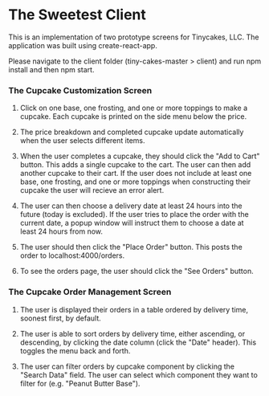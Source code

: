 # The Sweetest Client

This is an implementation of two prototype screens for Tinycakes, LLC.
The application was built using create-react-app.

Please navigate to the client folder (tiny-cakes-master > client) and run npm install and then npm start. 

### The Cupcake Customization Screen

1. Click on one base, one frosting, and one or more toppings to make a cupcake. 
Each cupcake is printed on the side menu below the price. 

2. The price breakdown and completed cupcake update automatically when the user selects different items. 

3. When the user completes a cupcake, they should click the "Add to Cart" button. 
This adds a single cupcake to the cart. The user can then add another cupcake to their cart. 
If the user does not include at least one base, one frosting, and one or more toppings when constructing their cupcake the user will recieve an error alert. 

3. The user can then choose a delivery date at least 24 hours into the future (today is excluded). 
If the user tries to place the order with the current date, a popup window will instruct them to choose a date at least 24 hours from now.   

4. The user should then click the "Place Order" button. 
This posts the order to localhost:4000/orders. 

5. To see the orders page, the user should click the "See Orders" button. 

### The Cupcake Order Management Screen

1. The user is displayed their orders in a table ordered by delivery
   time, soonest first, by default. 

2. The user is able to sort orders by delivery time, either ascending,
   or descending, by clicking the date column (click the "Date" header). 
   This toggles the menu back and forth. 

3. The user can filter orders by cupcake component by clicking the "Search Data" field. 
   The user can select which component they want to filter for (e.g. "Peanut Butter Base"). 
